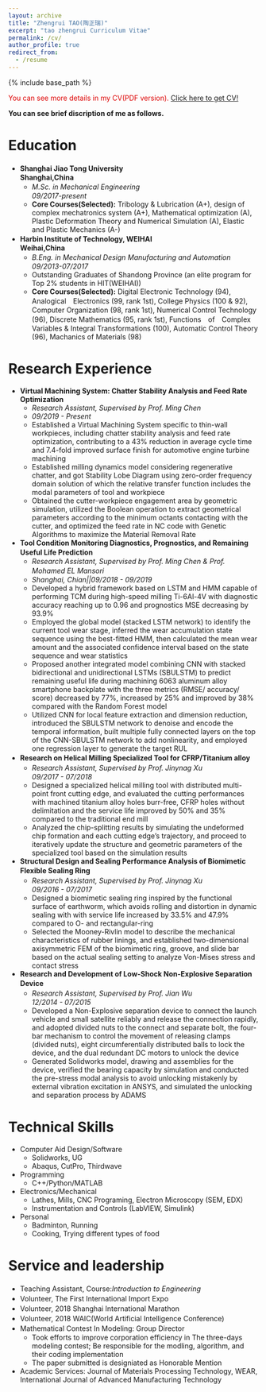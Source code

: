 ```yaml
---
layout: archive
title: "Zhengrui TAO(陶正瑞)"
excerpt: "tao zhengrui Curriculum Vitae"
permalink: /cv/
author_profile: true
redirect_from:
  - /resume
---
```


{% include base_path %}

<font color="#dd0000">You can see more details in my CV(PDF version).</font> [Click here to get CV!](http://zhengruitao.github.io/files/Resume_TZR.pdf)
<!-- <embed src="http://zhengruitao.github.io/files/CV_TZR.pdf" width="650" height="1800" type='application/pdf'> -->

**You can see brief discription of me as follows.**

Education
======

* **Shanghai Jiao Tong University**　　　　　　　　　　　　　　　　　　　　　　　　　　　　**Shanghai,China**<br>
   * *M.Sc. in Mechanical Engineering*　　　　　　　　　　　　　　　　　　　　　　　　　　*09/2017-present*<br>
   * **Core Courses(Selected):** Tribology & Lubrication (A+), design of complex mechatronics system (A+), Mathematical optimization (A), Plastic Deformation Theory and Numerical Simulation (A), Elastic and Plastic Mechanics (A-)
* **Harbin Institute of Technology, WEIHAI**　　　　　　　　　　　　　　　　　　　　　　　　　**Weihai,China**<br>
   * *B.Eng. in Mechanical Design Manufacturing and Automation*　　　　　　　　　　　　　　*09/2013-07/2017*<br>
   * Outstanding Graduates of Shandong Province (an elite program for Top 2% students in HIT(WEIHAI))
   * **Core Courses(Selected):** Digital Electronic Technology (94), Analogical　Electronics (99, rank 1st), College Physics (100 & 92), Computer Organization (98, rank 1st), Numerical Control Technology (96), Discrete Mathematics (95, rank 1st), Functions　of　Complex Variables & Integral Transformations (100), Automatic Control Theory (96), Machanics of Materials (98)


Research Experience
======

* **Virtual Machining System: Chatter Stability Analysis and Feed Rate Optimization**                             
  * *Research Assistant, Supervised by Prof. Ming Chen*                                                              
  * *09/2019 - Present*
  * Established a Virtual Machining System specific to thin-wall workpieces, including chatter stability analysis and feed rate
optimization, contributing to a 43% reduction in average cycle time and 7.4-fold improved surface finish for automotive
engine turbine machining
  * Established milling dynamics model considering regenerative chatter, and got Stability Lobe Diagram using zero-order frequency domain solution of which the relative transfer function includes the modal parameters of tool and workpiece
  * Obtained the cutter-workpiece engagement area by geometric simulation, utilized the Boolean operation to extract geometrical
parameters according to the minimum octants contacting with the cutter, and optimized the feed rate in NC code with Genetic
Algorithms to maximize the Material Removal Rate
* **Tool Condition Monitoring Diagnostics, Prognostics, and Remaining Useful Life Prediction**　                  
  * *Research Assistant, Supervised by Prof. Ming Chen & Prof. Mohamed EL Mansori*　　　　　　　           
  * *Shanghai, Chian||09/2018 - 09/2019*
  * Developed a hybrid framework based on LSTM and HMM capable of performing TCM during high-speed milling Ti-6Al-4V 
with diagnostic accuracy reaching up to 0.96 and prognostics MSE decreasing by 93.9%
  * Employed the global model (stacked LSTM network) to identify the current tool wear stage, inferred the wear accumulation
state sequence using the best-fitted HMM, then calculated the mean wear amount and the associated confidence interval based
on the state sequence and wear statistics
  * Proposed another integrated model combining CNN with stacked bidirectional and unidirectional LSTMs (SBULSTM) to
predict remaining useful life during machining 6063 aluminum alloy smartphone backplate with the three metrics (RMSE/
accuracy/ score) decreased by 77%, increased by 25% and improved by 38% compared with the Random Forest model
  * Utilized CNN for local feature extraction and dimension reduction, introduced the SBULSTM network to denoise and encode
the temporal information, built multiple fully connected layers on the top of the CNN-SBULSTM network to add nonlinearity, and employed one regression layer to generate the target RUL
* **Research on Helical Milling Specialized Tool for CFRP/Titanium alloy**　　　　                                     
  * *Research Assistant, Supervised by Prof. Jinynag Xu*　　　　　　　　　　　　　　　　　　                       *09/2017 - 07/2018*
  * Designed a specialized helical milling tool with distributed multi-point front cutting edge, and evaluated the cutting performances with machined titanium alloy holes burr-free, CFRP holes without delimitation and the service life improved by 50%
and 35% compared to the traditional end mill
  * Analyzed the chip-splitting results by simulating the undeformed chip formation and each cutting edge’s trajectory, and
proceed to iteratively update the structure and geometric parameters of the specialized tool based on the simulation results
* **Structural Design and Sealing Performance Analysis of Biomimetic Flexible Sealing Ring**　　                       
  * *Research Assistant, Supervised by Prof. Jinynag Xu*　　　　　　　　　　　　　　　　　　                        *09/2016 - 07/2017*
  * Designed a biomimetic sealing ring inspired by the functional surface of earthworm, which avoids rolling and distortion in
dynamic sealing with with service life increased by 33.5% and 47.9% compared to O- and rectangular-ring
  * Selected the Mooney-Rivlin model to describe the mechanical characteristics of rubber linings, and established two-dimensional
axisymmetric FEM of the biomimetic ring, groove, and slide bar based on the actual sealing setting to analyze Von-Mises
stress and contact stress
* **Research and Development of Low-Shock Non-Explosive Separation Device**　　　　　　　                                 
  * *Research Assistant, Supervised by Prof. Jian Wu*　　　　　　　　　　　　　　　　　                            *12/2014 - 07/2015* 
  * Developed a Non-Explosive separation device to connect the launch vehicle and small satellite reliably and release the connection rapidly, and adopted divided nuts to the connect and separate bolt, the four-bar mechanism to control the movement
of releasing clamps (divided nuts), eight circumferentially distributed balls to lock the device, and the dual redundant DC
motors to unlock the device
  *  Generated Solidworks model, drawing and assemblies for the device, verified the bearing capacity by simulation and conducted the pre-stress modal analysis to avoid unlocking mistakenly by external vibration excitation in ANSYS, and simulated
the unlocking and separation process by ADAMS

Technical Skills
======
* Computer Aid Design/Software
  * Solidworks, UG
  * Abaqus, CutPro, Thirdwave
* Programming
  * C++/Python/MATLAB
* Electronics/Mechanical
  * Lathes, Mills, CNC Programing, Electron Microscopy (SEM, EDX)
  * Instrumentation and Controls (LabVIEW, Simulink)
* Personal
  * Badminton, Running
  * Cooking, Trying different types of food

Service and leadership
======
* Teaching Assistant, Course:*Introduction to Engineering*　　　　　　　　　　
* Volunteer, The First International Import Expo　　　　　　　　　　　　　　　　　　　　
* Volunteer, 2018 Shanghai International Marathon　　　　　　　　　　　　　　　　　　
* Volunteer, 2018 WAIC(World Artificial Intelligence Conference)　　　　　　　　　　
* Mathematical Contest In Modeling: Group Director　　　　　　　　　　　　　　　　　　
  * Took efforts to improve corporation efficiency in The three-days modeling contest; Be responsible for the modling, algorithm, and their coding implementation
  * The paper submitted is designiated as Honorable Mention
* Academic Services: Journal of Materials Processing Technology, WEAR, International Journal of Advanced Manufacturing Technology
